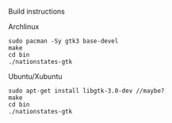 Build instructions

Archlinux

	sudo pacman -Sy gtk3 base-devel
	make
	cd bin
	./nationstates-gtk

Ubuntu/Xubuntu

	sudo apt-get install libgtk-3.0-dev //maybe?
	make
	cd bin
	./nationstates-gtk
